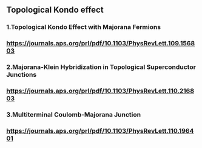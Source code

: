 ##  Topological Kondo effect
### 1.Topological Kondo Effect with Majorana Fermions
### https://journals.aps.org/prl/pdf/10.1103/PhysRevLett.109.156803

### 2.Majorana-Klein Hybridization in Topological Superconductor Junctions
### https://journals.aps.org/prl/pdf/10.1103/PhysRevLett.110.216803

### 3.Multiterminal Coulomb-Majorana Junction
### https://journals.aps.org/prl/pdf/10.1103/PhysRevLett.110.196401
